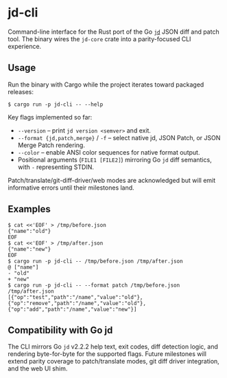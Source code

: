 # jd-cli

Command-line interface for the Rust port of the Go [`jd`](https://github.com/josephburnett/jd) JSON diff and patch tool. The binary wires the `jd-core` crate into a parity-focused CLI experience.

## Usage

Run the binary with Cargo while the project iterates toward packaged releases:

```console
$ cargo run -p jd-cli -- --help
```

Key flags implemented so far:

- `--version` – print `jd version <semver>` and exit.
- `--format {jd,patch,merge}` / `-f` – select native jd, JSON Patch, or JSON Merge Patch rendering.
- `--color` – enable ANSI color sequences for native format output.
- Positional arguments (`FILE1 [FILE2]`) mirroring Go `jd` diff semantics, with `-` representing STDIN.

Patch/translate/git-diff-driver/web modes are acknowledged but will emit informative errors until their milestones land.

## Examples

```console
$ cat <<'EOF' > /tmp/before.json
{"name":"old"}
EOF
$ cat <<'EOF' > /tmp/after.json
{"name":"new"}
EOF
$ cargo run -p jd-cli -- /tmp/before.json /tmp/after.json
@ ["name"]
- "old"
+ "new"
$ cargo run -p jd-cli -- --format patch /tmp/before.json /tmp/after.json
[{"op":"test","path":"/name","value":"old"},{"op":"remove","path":"/name","value":"old"},{"op":"add","path":"/name","value":"new"}]
```

## Compatibility with Go jd

The CLI mirrors Go `jd` v2.2.2 help text, exit codes, diff detection logic, and rendering byte-for-byte for the supported flags. Future milestones will extend parity coverage to patch/translate modes, git diff driver integration, and the web UI shim.
